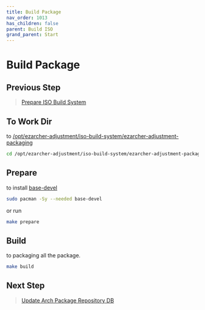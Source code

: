 ```yaml
---
title: Build Package
nav_order: 1013
has_children: false
parent: Build ISO
grand_parent: Start
---
```



# Build Package


## Previous Step

> [Prepare ISO Build System](https://samwhelp.github.io/ezarcher-adjustment/read/start/build-iso/prepare-iso-build-system.html)


## To Work Dir

to [/opt/ezarcher-adjustment/iso-build-system/ezarcher-adjustment-packaging](https://github.com/samwhelp/ezarcher-adjustment/tree/main/project/ezarcher-adjustment-system/ezarcher-adjustment-packaging)

``` sh
cd /opt/ezarcher-adjustment/iso-build-system/ezarcher-adjustment-packaging
```


## Prepare

to install [base-devel](https://archlinux.org/groups/x86_64/base-devel/)

``` sh
sudo pacman -Sy --needed base-devel
```

or run

``` sh
make prepare
```


## Build

to packaging all the package.

``` sh
make build
```


## Next Step

> [Update Arch Package Repository DB](https://samwhelp.github.io/ezarcher-adjustment/read/start/build-iso/update-package-repository-db.html)
